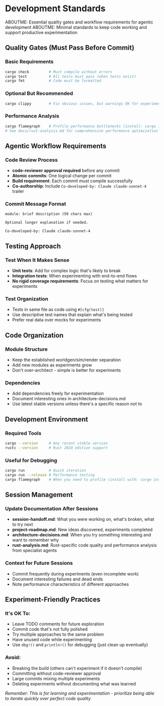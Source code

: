 # Development Standards

ABOUTME: Essential quality gates and workflow requirements for agentic development
ABOUTME: Minimal standards to keep code working and support productive experimentation

## Quality Gates (Must Pass Before Commit)

### Basic Requirements
```bash
cargo check         # Must compile without errors
cargo test          # All tests must pass (when tests exist)
cargo fmt           # Code must be formatted
```

### Optional But Recommended
```bash
cargo clippy        # Fix obvious issues, but warnings OK for experiments
```

### Performance Analysis
```bash
cargo flamegraph    # Profile performance bottlenecks (install: cargo install flamegraph)
# See docs/rust-analysis.md for comprehensive performance optimization roadmap
```

## Agentic Workflow Requirements

### Code Review Process
- **code-reviewer approval required** before any commit
- **Atomic commits**: One logical change per commit  
- **Build requirement**: Each commit must compile successfully
- **Co-authorship**: Include `Co-developed-by: Claude claude-sonnet-4` trailer

### Commit Message Format
```
module: brief description (50 chars max)

Optional longer explanation if needed.

Co-developed-by: Claude claude-sonnet-4
```

## Testing Approach

### Test When It Makes Sense
- **Unit tests**: Add for complex logic that's likely to break
- **Integration tests**: When experimenting with end-to-end flows
- **No rigid coverage requirements**: Focus on testing what matters for experiments

### Test Organization
- Tests in same file as code using `#[cfg(test)]`
- Use descriptive test names that explain what's being tested
- Prefer real data over mocks for experiments

## Code Organization

### Module Structure
- Keep the established worldgen/sim/render separation
- Add new modules as experiments grow
- Don't over-architect - simple is better for experiments

### Dependencies
- Add dependencies freely for experimentation
- Document interesting ones in architecture-decisions.md
- Use latest stable versions unless there's a specific reason not to

## Development Environment

### Required Tools
```bash
cargo --version     # Any recent stable version
rustc --version     # Rust 2024 edition support
```

### Useful for Debugging
```bash
cargo run           # Quick iteration
cargo run --release # Performance testing
cargo flamegraph    # When you need to profile (install with: cargo install flamegraph)
```

## Session Management

### Update Documentation After Sessions
- **session-handoff.md**: What you were working on, what's broken, what to try next
- **project-roadmap.md**: New ideas discovered, experiments completed
- **architecture-decisions.md**: When you try something interesting and want to remember why
- **rust-analysis.md**: Rust-specific code quality and performance analysis from specialist agents

### Context for Future Sessions
- Commit frequently during experiments (even incomplete work)  
- Document interesting failures and dead ends
- Note performance characteristics of different approaches

## Experiment-Friendly Practices

### It's OK To:
- Leave TODO comments for future exploration
- Commit code that's not fully polished
- Try multiple approaches to the same problem
- Have unused code while experimenting
- Use `dbg!()` and `println!()` for debugging (just clean up eventually)

### Avoid:
- Breaking the build (others can't experiment if it doesn't compile)
- Committing without code-reviewer approval
- Large commits mixing multiple experiments
- Deleting experiments without documenting what was learned

*Remember: This is for learning and experimentation - prioritize being able to iterate quickly over perfect code quality*